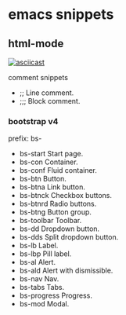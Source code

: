# emacs snippets

## html-mode

[![asciicast](https://asciinema.org/a/cuyy8o7ubezbxkdz2gjp0g0dr.png)](https://asciinema.org/a/cuyy8o7ubezbxkdz2gjp0g0dr)

comment snippets

* ;; Line comment.
* ;;; Block comment.

### bootstrap v4

prefix: bs-

* bs-start Start page.
* bs-con Container.
* bs-conf Fluid container.
* bs-btn Button.
* bs-btna Link button.
* bs-btnck Checkbox buttons.
* bs-btnrd Radio buttons.
* bs-btng Button group.
* bs-toolbar Toolbar.
* bs-dd Dropdown button.
* bs-dds Split dropdown button.
* bs-lb Label.
* bs-lbp Pill label.
* bs-al Alert.
* bs-ald Alert with dismissible.
* bs-nav Nav.
* bs-tabs Tabs.
* bs-progress Progress.
* bs-mod Modal.
